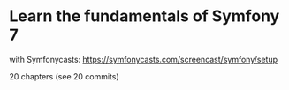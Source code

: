 # Learn the fundamentals of Symfony 7

with Symfonycasts: <https://symfonycasts.com/screencast/symfony/setup>

20 chapters (see 20 commits)
